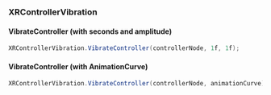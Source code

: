 ### XRControllerVibration

#### VibrateController (with seconds and amplitude)

```csharp
XRControllerVibration.VibrateController(controllerNode, 1f, 1f);
```

#### VibrateController (with AnimationCurve)

```csharp
XRControllerVibration.VibrateController(controllerNode, animationCurve);
```
